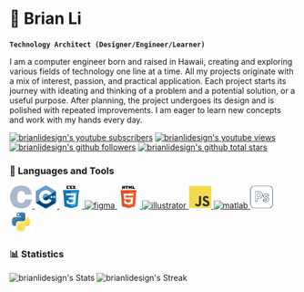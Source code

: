 # 🌠 Brian Li

**`Technology Architect (Designer/Engineer/Learner)`**

I am a computer engineer born and raised in Hawaii, creating and exploring various fields of technology one line at a time. All my projects originate with a mix of interest, passion, and practical application. Each project starts its journey with ideating and thinking of a problem and a potential solution, or a useful purpose. After planning, the project undergoes its design and is polished with repeated improvements. I am eager to learn new concepts and work with my hands every day.

<p align="left">
  <a href="https://www.youtube.com/c/fknight?sub_confirmation=1">
    <img alt="brianlidesign's youtube subscribers" title="Subscribe to brianlidesign's YouTube channel" src="https://custom-icon-badges.demolab.com/youtube/channel/subscribers/UCxRYK_yDD8ifKN08XwfdXuQ?color=%23E05D44&label=SUBSCRIBE&logo=video&logoColor=white&style=for-the-badge&labelColor=CE4630"/></a>
  <a href="https://www.youtube.com/c/fknight">
    <img alt="brianlidesign's youtube views" title="brianlidesign's YouTube views" src="https://custom-icon-badges.demolab.com/youtube/channel/views/UCxRYK_yDD8ifKN08XwfdXuQ?color=%23E1AD0E&logo=eye&logoColor=white&style=for-the-badge&labelColor=C79600"/></a>
  <a href="https://github.com/BrianLiDesign?tab=followers">
    <img alt="brianlidesign's github followers" title="Follow brianlidesign on Github" src="https://custom-icon-badges.demolab.com/github/followers/BrianLiDesign?color=236ad3&labelColor=1155ba&style=for-the-badge&logo=person-add&label=Follow&logoColor=white"/></a>
  <a href="https://github.com/BrianLiDesign?tab=repositories&sort=stargazers">
    <img alt="brianlidesign's github total stars" title="brianlidesign's total stars on GitHub" src="https://custom-icon-badges.demolab.com/github/stars/BrianLiDesign?color=55960c&style=for-the-badge&labelColor=488207&logo=star"/></a>
</p>

### 🧰 Languages and Tools

<p align="left"> 
  <a href="https://www.cprogramming.com/" target="_blank" rel="noreferrer"> <img src="https://raw.githubusercontent.com/devicons/devicon/master/icons/c/c-original.svg" alt="c" width="40" height="40"/> </a> 
  <a href="https://www.w3schools.com/cpp/" target="_blank" rel="noreferrer"> <img src="https://raw.githubusercontent.com/devicons/devicon/master/icons/cplusplus/cplusplus-original.svg" alt="cplusplus" width="40" height="40"/> </a> 
  <a href="https://www.w3schools.com/css/" target="_blank" rel="noreferrer"> <img src="https://raw.githubusercontent.com/devicons/devicon/master/icons/css3/css3-original-wordmark.svg" alt="css3" width="40" height="40"/> </a> 
  <a href="https://www.figma.com/" target="_blank" rel="noreferrer"> <img src="https://www.vectorlogo.zone/logos/figma/figma-icon.svg" alt="figma" width="40" height="40"/> </a> <a href="https://www.w3.org/html/" target="_blank" rel="noreferrer"> <img src="https://raw.githubusercontent.com/devicons/devicon/master/icons/html5/html5-original-wordmark.svg" alt="html5" width="40" height="40"/> </a> <a href="https://www.adobe.com/in/products/illustrator.html" target="_blank" rel="noreferrer"> <img src="https://www.vectorlogo.zone/logos/adobe_illustrator/adobe_illustrator-icon.svg" alt="illustrator" width="40" height="40"/> </a> <a href="https://developer.mozilla.org/en-US/docs/Web/JavaScript" target="_blank" rel="noreferrer"> <img src="https://raw.githubusercontent.com/devicons/devicon/master/icons/javascript/javascript-original.svg" alt="javascript" width="40" height="40"/> </a> <a href="https://www.mathworks.com/" target="_blank" rel="noreferrer"> <img src="https://upload.wikimedia.org/wikipedia/commons/2/21/Matlab_Logo.png" alt="matlab" width="40" height="40"/> </a> <a href="https://www.photoshop.com/en" target="_blank" rel="noreferrer"> <img src="https://raw.githubusercontent.com/devicons/devicon/master/icons/photoshop/photoshop-line.svg" alt="photoshop" width="40" height="40"/> </a> <a href="https://www.python.org" target="_blank" rel="noreferrer"> <img src="https://raw.githubusercontent.com/devicons/devicon/master/icons/python/python-original.svg" alt="python" width="40" height="40"/> </a> </p>

### 📊 Statistics

  <div class="badge-github-statistics">
    <p align="left">
      <img height="140" src="https://github-readme-stats.vercel.app/api/top-langs/?username=brianlidesign&theme=default&show_icons=true&hide_border=false&layout=compact&count_private=true" alt="brianlidesign's Stats">
      <img height="140" src="https://github-readme-streak-stats.herokuapp.com/?user=brianlidesign&theme=default&hide_border=false" alt="brianlidesign's Streak">
    </p>
  </div>
    <br>
